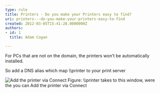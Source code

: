```yaml
---
type: rule
title: Printers - Do you make your Printers easy to find?
uri: printers---do-you-make-your-printers-easy-to-find
created: 2012-03-05T15:41:28.0000000Z
authors:
- id: 1
  title: Adam Cogan

---
```




<span class='intro'> <p>For PCs that are not on the domain, the printers won’t be automatically installed.</p>
<p>So add a DNS alias which map \\printer to your print server</p>
 </span>

<img class="ms-rteCustom-ImageArea" alt="Add the printer via Connect" src="/ITAndNetworking/RulesToBetterWindowsServers/PublishingImages/add-printer-via-connect.jpg" />
<span class="ms-rteCustom-FigureNormal">Figure&#58; \\printer takes to this window, were the you can Add the printer via Connect</span>


